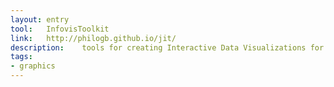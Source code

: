 ```yaml
---
layout: entry
tool:	InfovisToolkit
link:	http://philogb.github.io/jit/
description:	tools for creating Interactive Data Visualizations for the Web
tags:
- graphics
---
```

